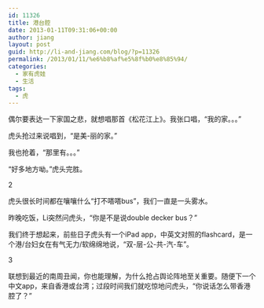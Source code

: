 ```yaml
---
id: 11326
title: 港台腔
date: 2013-01-11T09:31:06+00:00
author: jiang
layout: post
guid: http://li-and-jiang.com/blog/?p=11326
permalink: /2013/01/11/%e6%b8%af%e5%8f%b0%e8%85%94/
categories:
  - 家有虎娃
  - 生活
tags:
  - 虎
---
```

偶尔要表达一下家国之悲，就想唱那首《松花江上》。我张口唱，“我的家。。。”

虎头抢过来说唱到，“是美-丽的家。”

我也抢着，“那里有。。。”

“好多地方呦。”虎头完胜。

2

虎头很长时间都在嚷嚷什么“打不嗒嗒bus”，我们一直是一头雾水。

昨晚吃饭，Li突然问虎头，“你是不是说double decker bus？”

我们终于想起来，前些日子虎头有一个iPad app，中英文对照的flashcard，是一个港/台妇女在有气无力/软绵绵地说，“双-层-公-共-汽-车”。

3

联想到最近的南周丑闻，你也能理解，为什么抢占舆论阵地至关重要。随便下一个中文app，来自香港或台湾；过段时间我们就吃惊地问虎头，“你说话怎么带香港腔了？”